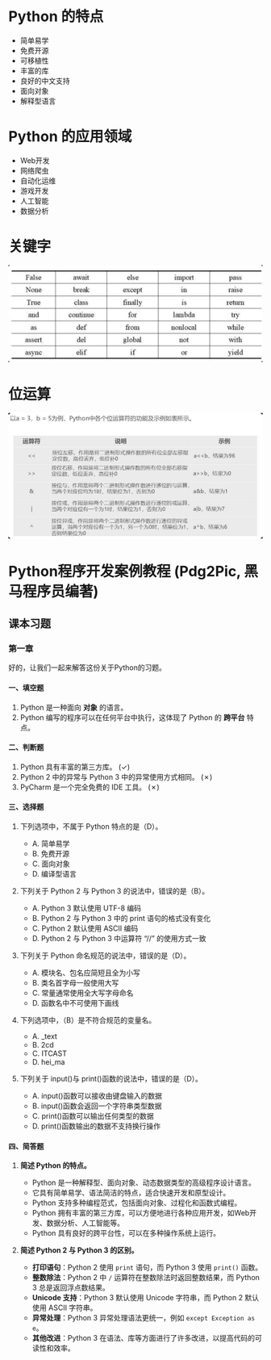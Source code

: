 # Python 的特点

- 简单易学
- 免费开源
- 可移植性
- 丰富的库
- 良好的中文支持
- 面向对象
- 解释型语言

# Python 的应用领域

- Web开发
- 网络爬虫
- 自动化运维
- 游戏开发
- 人工智能
- 数据分析

# 关键字

![img.png](./img.assets/img.png)

# 位运算

![image-20250323225351785](img.assets/image-20250323225351785.png)

# Python程序开发案例教程 (Pdg2Pic, 黑马程序员编著)

## 课本习题

### 第一章

好的，让我们一起来解答这份关于Python的习题。

#### 一、填空题

1. Python 是一种面向 **对象** 的语言。
2. Python 编写的程序可以在任何平台中执行，这体现了 Python 的 **跨平台** 特点。

#### 二、判断题

1. Python 具有丰富的第三方库。 (✓)
2. Python 2 中的异常与 Python 3 中的异常使用方式相同。 (✗)
3. PyCharm 是一个完全免费的 IDE 工具。 (✗)

#### 三、选择题

1. 下列选项中，不属于 Python 特点的是（D）。
    - A. 简单易学
    - B. 免费开源
    - C. 面向对象
    - D. 编译型语言

2. 下列关于 Python 2 与 Python 3 的说法中，错误的是（B）。
    - A. Python 3 默认使用 UTF-8 编码
    - B. Python 2 与 Python 3 中的 print 语句的格式没有变化
    - C. Python 2 默认使用 ASCII 编码
    - D. Python 2 与 Python 3 中运算符 “//” 的使用方式一致

3. 下列关于 Python 命名规范的说法中，错误的是（D）。
    - A. 模块名、包名应简短且全为小写
    - B. 类名首字母一般使用大写
    - C. 常量通常使用全大写字母命名
    - D. 函数名中不可使用下画线

4. 下列选项中，（B）是不符合规范的变量名。
    - A. _text
    - B. 2cd
    - C. ITCAST
    - D. hei_ma

5. 下列关于 input()与 print()函数的说法中，错误的是（D）。
    - A. input()函数可以接收由键盘输入的数据
    - B. input()函数会返回一个字符串类型数据
    - C. print()函数可以输出任何类型的数据
    - D. print()函数输出的数据不支持换行操作

#### 四、简答题

1. **简述 Python 的特点。**
    - Python 是一种解释型、面向对象、动态数据类型的高级程序设计语言。
    - 它具有简单易学、语法简洁的特点，适合快速开发和原型设计。
    - Python 支持多种编程范式，包括面向对象、过程化和函数式编程。
    - Python 拥有丰富的第三方库，可以方便地进行各种应用开发，如Web开发、数据分析、人工智能等。
    - Python 具有良好的跨平台性，可以在多种操作系统上运行。

2. **简述 Python 2 与 Python 3 的区别。**
    - **打印语句**：Python 2 使用 `print` 语句，而 Python 3 使用 `print()` 函数。
    - **整数除法**：Python 2 中 `/` 运算符在整数除法时返回整数结果，而 Python 3 总是返回浮点数结果。
    - **Unicode 支持**：Python 3 默认使用 Unicode 字符串，而 Python 2 默认使用 ASCII 字符串。
    - **异常处理**：Python 3 异常处理语法更统一，例如 `except Exception as e`。
    - **其他改进**：Python 3 在语法、库等方面进行了许多改进，以提高代码的可读性和效率。




